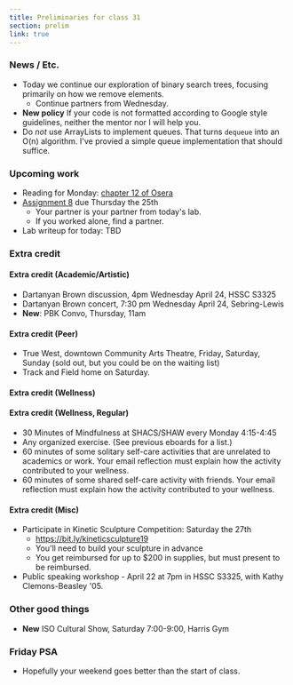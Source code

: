 ```yaml
---
title: Preliminaries for class 31
section: prelim
link: true
---
```

### News / Etc.

* Today we continue our exploration of binary search trees, focusing
  primarily on how we remove elements.
    * Continue partners from Wednesday.
* **New policy** If your code is not formatted according to Google 
  style guidelines, neither the mentor nor I will help you.
* Do *not* use ArrayLists to implement queues.  That turns 
  `dequeue` into an O(n) algorithm.  I've provied a simple
  queue implementation that should suffice.

### Upcoming work

* Reading for Monday: [chapter 12 of Osera](https://www.cs.grinnell.edu/~rebelsky/Courses/CSC207/osera/chap12.pdf)
* [Assignment 8](../assignments/assignment07) due Thursday the 25th
    * Your partner is your partner from today's lab.
    * If you worked alone, find a partner.
* Lab writeup for today: TBD

### Extra credit

#### Extra credit (Academic/Artistic)

* Dartanyan Brown discussion, 4pm Wednesday April 24, HSSC S3325
* Dartanyan Brown concert, 7:30 pm Wednesday April 24, Sebring-Lewis
* **New**: PBK Convo, Thursday, 11am

#### Extra credit (Peer)

* True West, downtown Community Arts Theatre, Friday, Saturday, Sunday
  (sold out, but you could be on the waiting list)
* Track and Field home on Saturday.  

#### Extra credit (Wellness)

#### Extra credit (Wellness, Regular)

* 30 Minutes of Mindfulness at SHACS/SHAW every Monday 4:15-4:45
* Any organized exercise.  (See previous eboards for a list.)
* 60 minutes of some solitary self-care activities that are unrelated to 
  academics or work.  Your email reflection must explain how
  the activity contributed to your wellness.
* 60 minutes of some shared self-care activity with friends.  Your email 
  reflection must explain how the activity contributed to your wellness.

#### Extra credit (Misc)

* Participate in Kinetic Sculpture Competition: Saturday the 27th
    * <https://bit.ly/kineticsculpture19>
    * You'll need to build your sculpture in advance
    * You get reimbursed for up to $200 in supplies, but must present
      to be reimbursed.
* Public speaking workshop - April 22 at 7pm in HSSC S3325, with
  Kathy Clemons-Beasley '05.

### Other good things

* **New** ISO Cultural Show, Saturday 7:00-9:00, Harris Gym

### Friday PSA

* Hopefully your weekend goes better than the start of class.

